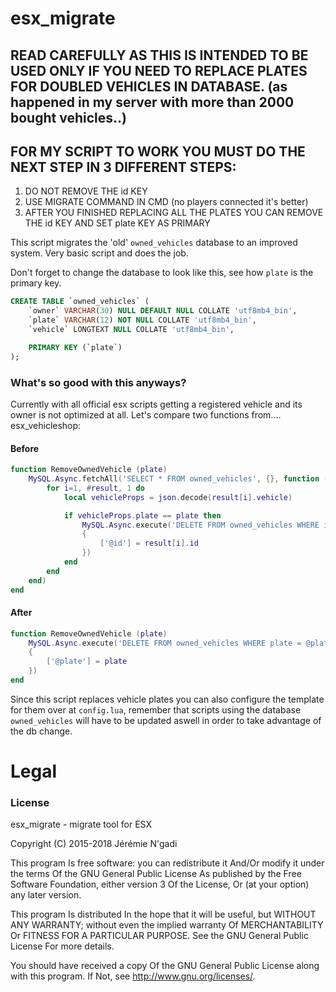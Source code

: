 # esx_migrate

## READ CAREFULLY AS THIS IS INTENDED TO BE USED ONLY IF YOU NEED TO REPLACE PLATES FOR DOUBLED VEHICLES IN DATABASE. (as happened in my server with more than 2000 bought vehicles..)


## FOR MY SCRIPT TO WORK YOU MUST DO THE NEXT STEP IN 3 DIFFERENT STEPS:
1. DO NOT REMOVE THE id KEY 
2. USE MIGRATE COMMAND IN CMD (no players connected it's better)
3. AFTER YOU FINISHED REPLACING ALL THE PLATES YOU CAN REMOVE THE id KEY AND SET plate KEY AS PRIMARY

This script migrates the 'old' `owned_vehicles` database to an improved system. Very basic script and does the job.

Don't forget to change the database to look like this, see how `plate` is the primary key.

```sql
CREATE TABLE `owned_vehicles` (
	`owner` VARCHAR(30) NULL DEFAULT NULL COLLATE 'utf8mb4_bin',
	`plate` VARCHAR(12) NOT NULL COLLATE 'utf8mb4_bin',
	`vehicle` LONGTEXT NULL COLLATE 'utf8mb4_bin',

	PRIMARY KEY (`plate`)
);
```

### What's so good with this anyways?
Currently with all official esx scripts getting a registered vehicle and its owner is not optimized at all.
Let's compare two functions from.... esx_vehicleshop:

#### Before
```lua
function RemoveOwnedVehicle (plate)
	MySQL.Async.fetchAll('SELECT * FROM owned_vehicles', {}, function (result)
		for i=1, #result, 1 do
			local vehicleProps = json.decode(result[i].vehicle)

			if vehicleProps.plate == plate then
				MySQL.Async.execute('DELETE FROM owned_vehicles WHERE id = @id',
				{
					['@id'] = result[i].id
				})
			end
		end
	end)
end
```

#### After
```lua
function RemoveOwnedVehicle (plate)
	MySQL.Async.execute('DELETE FROM owned_vehicles WHERE plate = @plate',
	{
		['@plate'] = plate
	})
end
```

Since this script replaces vehicle plates you can also configure the template for them over at `config.lua`, remember that scripts using the database `owned_vehicles` will have to be updated aswell in order to take advantage of the db change.

# Legal
### License
esx_migrate - migrate tool for ESX

Copyright (C) 2015-2018 Jérémie N'gadi

This program Is free software: you can redistribute it And/Or modify it under the terms Of the GNU General Public License As published by the Free Software Foundation, either version 3 Of the License, Or (at your option) any later version.

This program Is distributed In the hope that it will be useful, but WITHOUT ANY WARRANTY; without even the implied warranty Of MERCHANTABILITY Or FITNESS FOR A PARTICULAR PURPOSE. See the GNU General Public License For more details.

You should have received a copy Of the GNU General Public License along with this program. If Not, see http://www.gnu.org/licenses/.
